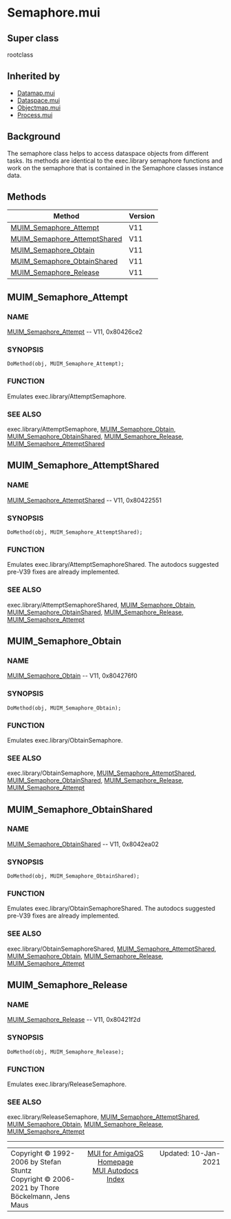 # Semaphore.mui
## Super class
rootclass
## Inherited by
* [Datamap.mui](MUI_Datamap)
* [Dataspace.mui](MUI_Dataspace)
* [Objectmap.mui](MUI_Objectmap)
* [Process.mui](MUI_Process)
## Background
The semaphore class helps to access dataspace objects from different tasks.
Its methods are identical to the exec.library semaphore functions and work
on the semaphore that is contained in the Semaphore classes instance data.
## Methods
Method|Version
------|-------
[MUIM_Semaphore_Attempt](MUI_Semaphore.md/#MUIM_Semaphore_Attempt)|V11
[MUIM_Semaphore_AttemptShared](MUI_Semaphore.md/#MUIM_Semaphore_AttemptShared)|V11
[MUIM_Semaphore_Obtain](MUI_Semaphore.md/#MUIM_Semaphore_Obtain)|V11
[MUIM_Semaphore_ObtainShared](MUI_Semaphore.md/#MUIM_Semaphore_ObtainShared)|V11
[MUIM_Semaphore_Release](MUI_Semaphore.md/#MUIM_Semaphore_Release)|V11

## MUIM_Semaphore_Attempt
### NAME
[MUIM_Semaphore_Attempt](MUI_Semaphore/#MUIM_Semaphore_Attempt) -- V11, 0x80426ce2

### SYNOPSIS
`DoMethod(obj, MUIM_Semaphore_Attempt);`

### FUNCTION
Emulates exec.library/AttemptSemaphore.

### SEE ALSO
exec.library/AttemptSemaphore,
[MUIM_Semaphore_Obtain](MUI_Semaphore/#MUIM_Semaphore_Obtain), [MUIM_Semaphore_ObtainShared](MUI_Semaphore/#MUIM_Semaphore_ObtainShared), [MUIM_Semaphore_Release](MUI_Semaphore/#MUIM_Semaphore_Release),
[MUIM_Semaphore_AttemptShared](MUI_Semaphore/#MUIM_Semaphore_AttemptShared)

## MUIM_Semaphore_AttemptShared
### NAME
[MUIM_Semaphore_AttemptShared](MUI_Semaphore/#MUIM_Semaphore_AttemptShared) -- V11, 0x80422551

### SYNOPSIS
`DoMethod(obj, MUIM_Semaphore_AttemptShared);`

### FUNCTION
Emulates exec.library/AttemptSemaphoreShared.
The autodocs suggested pre-V39 fixes are already implemented.

### SEE ALSO
exec.library/AttemptSemaphoreShared,
[MUIM_Semaphore_Obtain](MUI_Semaphore/#MUIM_Semaphore_Obtain), [MUIM_Semaphore_ObtainShared](MUI_Semaphore/#MUIM_Semaphore_ObtainShared), [MUIM_Semaphore_Release](MUI_Semaphore/#MUIM_Semaphore_Release),
[MUIM_Semaphore_Attempt](MUI_Semaphore/#MUIM_Semaphore_Attempt)

## MUIM_Semaphore_Obtain
### NAME
[MUIM_Semaphore_Obtain](MUI_Semaphore/#MUIM_Semaphore_Obtain) -- V11, 0x804276f0

### SYNOPSIS
`DoMethod(obj, MUIM_Semaphore_Obtain);`

### FUNCTION
Emulates exec.library/ObtainSemaphore.

### SEE ALSO
exec.library/ObtainSemaphore,
[MUIM_Semaphore_AttemptShared](MUI_Semaphore/#MUIM_Semaphore_AttemptShared), [MUIM_Semaphore_ObtainShared](MUI_Semaphore/#MUIM_Semaphore_ObtainShared),
[MUIM_Semaphore_Release](MUI_Semaphore/#MUIM_Semaphore_Release), [MUIM_Semaphore_Attempt](MUI_Semaphore/#MUIM_Semaphore_Attempt)

## MUIM_Semaphore_ObtainShared
### NAME
[MUIM_Semaphore_ObtainShared](MUI_Semaphore/#MUIM_Semaphore_ObtainShared) -- V11, 0x8042ea02

### SYNOPSIS
`DoMethod(obj, MUIM_Semaphore_ObtainShared);`

### FUNCTION
Emulates exec.library/ObtainSemaphoreShared.
The autodocs suggested pre-V39 fixes are already implemented.

### SEE ALSO
exec.library/ObtainSemaphoreShared,
[MUIM_Semaphore_AttemptShared](MUI_Semaphore/#MUIM_Semaphore_AttemptShared), [MUIM_Semaphore_Obtain](MUI_Semaphore/#MUIM_Semaphore_Obtain), [MUIM_Semaphore_Release](MUI_Semaphore/#MUIM_Semaphore_Release),
[MUIM_Semaphore_Attempt](MUI_Semaphore/#MUIM_Semaphore_Attempt)

## MUIM_Semaphore_Release
### NAME
[MUIM_Semaphore_Release](MUI_Semaphore/#MUIM_Semaphore_Release) -- V11, 0x80421f2d

### SYNOPSIS
`DoMethod(obj, MUIM_Semaphore_Release);`

### FUNCTION
Emulates exec.library/ReleaseSemaphore.

### SEE ALSO
exec.library/ReleaseSemaphore,
[MUIM_Semaphore_AttemptShared](MUI_Semaphore/#MUIM_Semaphore_AttemptShared), [MUIM_Semaphore_Obtain](MUI_Semaphore/#MUIM_Semaphore_Obtain), [MUIM_Semaphore_Release](MUI_Semaphore/#MUIM_Semaphore_Release),
[MUIM_Semaphore_Attempt](MUI_Semaphore/#MUIM_Semaphore_Attempt)

----
<table class='compact' style='border: none; border-spacing: 0px; margin: 0px' width='100%'>
<tr>
<td style='text-align: left; vertical-align: top' width='33%'>Copyright &copy 1992-2006 by Stefan Stuntz<br>Copyright &copy 2006-2021 by Thore B&ouml;ckelmann, Jens Maus</TD>
<td style='text-align: center; vertical-align: top' width='33%'>
<a href=http://muidev.de>MUI for AmigaOS Homepage</a><br>
<a href=http://muidev.de/wiki/Documentation>MUI Autodocs Index</a>
</td>
<td style='text-align: right; vertical-align: top' width='33%'>Updated: 10-Jan-2021</td>
</tr>
</table>
